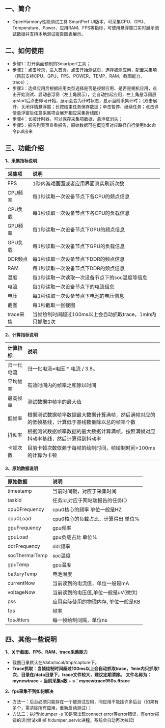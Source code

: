 ## 一、简介
- OpenHarmony性能测试工具 SmartPerf UI版本，可采集CPU、GPU、Temperature、Power、应用RAM、FPS等指标，可使用悬浮窗口实时展示测试数据并支持本地测试报告图表展示。

## 二、如何使用

- 步骤1：打开桌面预制的Smartperf工具；<br>
- 步骤2：点击登录，进入首页，点击开始测试页，选择被测应用，配置采集项（目前支持CPU、GPU、FPS、POWER、TEMP、RAM、截图能力、trace）；<br>
- 步骤3：选择应用后根据应用类型选择是否是视频应用、是否是相机应用，点击开始测试、启动悬浮窗（左上角展示），会自动拉起应用，左上角悬浮窗展示start后点击即可开始，展示会变为计时状态，显示当前采集计时；（双击展开、关闭详情悬浮窗；长按结束任务保存数据；单击暂停、继续任务；点击详情悬浮窗后任意采集项会展开相应采集折线图）<br>
- 步骤4：长按计时器，可以保存采集项数据，悬浮框消失；<br>
- 步骤5：报告列表页查看报告，原始数据可在概览页对应路径自行使用hdc命令pull出来<br>

## 三、功能介绍
**1、采集指标说明**<br>

| 采集项  | 说明                                                      |
| :----- | :---------------------                                   |
| FPS    | 1秒内游戏画面或者应用界面真实刷新次数                          |
| CPU频率 | 每1秒读取一次设备节点下各CPU的频点信息                        |
| CPU负载 | 每1秒读取一次设备节点下各CPU的负载信息                        |
| GPU频率 | 每1秒读取一次设备节点下GPU的频点信息                          |
| GPU负载 | 每1秒读取一次设备节点下GPU的负载信息                          |
| DDR频点 |每1秒读取一次设备节点下DDR的频点信息                           |
| RAM     |每1秒读取一次设备节点下DDR的频点信息                           |
| 温度    | 每1秒读取一次读取一次设备节点下的soc温度等信息 |
| 电流    | 每1秒读取一次设备节点下的电流信息                             |
| 电压    | 每1秒读取一次设备节点下电池的电压信息                          |
| 截图    |每1秒截取一张截图                                            |
|trace采集|当帧绘制时间超过100ms以上会自动抓取trace，1min内只抓取1次        |


**2、计算指标说明**<br>

| 计算指标  | 说明                                                      |
| :----- | :---------------------                                   |
| 归一化电流 | 归一化电流=电压 * 电流 / 3.8。   |
| 平均帧率 | 有效时间内的帧率之和除以时间                        |
| 最高帧率 | 测试数据中帧率的最大值                        |
| 低帧率 | 根据测试数据帧率数据最大数据计算满帧，然后满帧对应的的低帧基线，计算低于基线数量除以总的帧率个数                         |
| 抖动率 | 根据测试数据帧率数据的最大数据计算满帧，按照满帧对应抖动率基线，然后计算得到抖动率                          |
| 卡顿次数 | 目前卡顿次数依赖于每帧的绘制时间，帧绘制时间>100ms的计算为卡顿 |

**3、原始数据说明**<br>

| 原始数据  | 说明                                                      |
| :----- | :---------------------  |
| timestamp | 当前时间戳，对应于采集时间 |
| taskId  | 任务Id,对应于网站端报告的任务ID|
| cpu0Frequency  | cpu0核心的频率 单位一般是HZ|
| cpu0Load  |  cpu0核心的负载占比，计算得出 单位%|
| gpuFrequency  | gpu频率|
| gpuLoad  | gpu负载占比 单位%|
| ddrFrequency  | ddr频率 |
| socThermalTemp  | soc温度|
| gpuTemp  | gpu温度|
| batteryTemp  |电池温度|
| currentNow  | 当前读到的电流值，单位一般是mA|
| voltageNow  | 当前读到的电压值,单位一般是uV(微伏)|
| pss  | 应用实际使用的物理内存, 单位一般是KB|
| fps  | 帧率|
| fpsJitters  | 每一帧绘制间隔，单位ns|


## 四、其他一些说明
**1、关于截图、FPS、RAM、trace采集能力**<br>
- 截图目录默认在/data/local/tmp/capture下。<br>
 - **Trace抓取：当帧绘制时间超过100ms以上会自动抓取trace，1min内只抓取1次，目录在/data目录下，trace文件较大，建议定期清除。**
  **文件名称为：mynewtrace + 当前采集s数 + s：mynewtrace950s.ftrace**


**2、fps采集不到如何解决**<br>
- 方法一：后台必须只能存在一个被测试应用，同应用不能挂许多后台（如果有多个，需清除所有应用，重新启动测试）；<br>
- 方法二：执行hidumper -s 10是否出现connect error等error错误，有error报错的话(尝试kill 掉 hidumper_servic进程，系统会自动再次拉起)<br>

